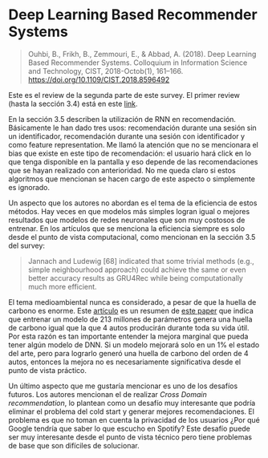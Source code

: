 # Deep Learning Based Recommender Systems
> Ouhbi, B., Frikh, B., Zemmouri, E., & Abbad, A. (2018). Deep Learning Based Recommender Systems. Colloquium in Information Science and Technology, CIST, 2018-Octob(1), 161–166. https://doi.org/10.1109/CIST.2018.8596492


Este es el review de la segunda parte de este survey. El primer review (hasta la sección 3.4) está en este [link](https://github.com/indonoso/indonoso-IIC3633-2020/blob/master/lecturas/lectura10-1.md).

En la sección 3.5 describen la utilización de RNN en recomendación. Básicamente le han dado tres usos: recomendación durante una sesión sin un identificador, recomendación durante una sesión con identificador y como feature representation. Me llamó la atención que no se mencionara el bias que existe en este tipo de recomendación: el usuario hará click en lo que tenga disponible en la pantalla y eso depende de las recomendaciones que se hayan realizado con anterioridad. No me queda claro si estos algoritmos que mencionan se hacen cargo de este aspecto o simplemente es ignorado.

Un aspecto que los autores no abordan es el tema de la eficiencia de estos métodos. Hay veces en que modelos más simples logran igual o mejores resultados que modelos de redes neuronales que son muy costosos de entrenar. En los artículos que se menciona la eficiencia siempre es solo desde el punto de vista computacional, como mencionan en la sección 3.5 del survey:

> Jannach and Ludewig [68] indicated that some trivial methods (e.g., simple neighbourhood approach) could achieve the same or even better accuracy results as GRU4Rec while being computationally much more efficient.

El tema medioambiental nunca es considerado, a pesar de que la huella de carbono es enorme. Este [artículo](https://www.technologyreview.com/2019/06/06/239031/training-a-single-ai-model-can-emit-as-much-carbon-as-five-cars-in-their-lifetimes/) es un resumen de [este paper](https://arxiv.org/abs/1906.02243) que indica que entrenar un modelo de 213 millones de parámetros genera una huella de carbono igual que la que 4 autos producirán durante toda su vida útil. Por esta razón es tan importante entender la mejora marginal que pueda tener algún modelo de DNN. Si un modelo mejorará solo en un 1% el estado del arte, pero para lograrlo generó una huella de carbono del orden de 4 autos, entonces la mejora no es necesariamente significativa desde el punto de vista práctico.

Un último aspecto que me gustaría mencionar es uno de los desafíos futuros. Los autores mencionan el de realizar _Cross Domain recommendation_, lo plantean como un desafío muy interesante que podría eliminar el problema del cold start y generar mejores recomendaciones. El problema es que no toman en cuenta la privacidad de los usuarios ¿Por qué Google tendría que saber lo que escucho en Spotify? Este desafío puede ser muy interesante desde el punto de vista técnico pero tiene problemas de base que son difíciles de solucionar.
